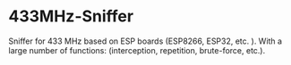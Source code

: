 # 433MHz-Sniffer
Sniffer for 433 MHz based on ESP boards (ESP8266, ESP32, etc. ). With a large number of functions: (interception, repetition, brute-force, etc.).

